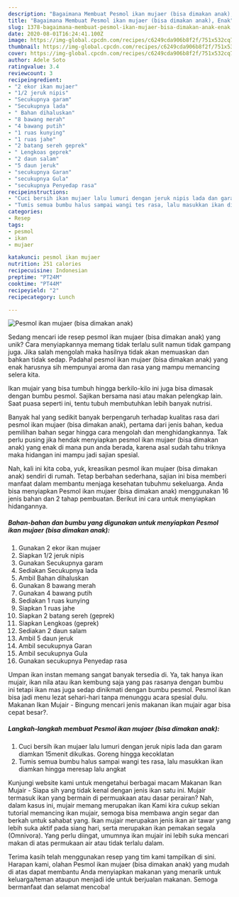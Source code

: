 ```yaml
---
description: "Bagaimana Membuat Pesmol ikan mujaer (bisa dimakan anak), Enak"
title: "Bagaimana Membuat Pesmol ikan mujaer (bisa dimakan anak), Enak"
slug: 1378-bagaimana-membuat-pesmol-ikan-mujaer-bisa-dimakan-anak-enak
date: 2020-08-01T16:24:41.100Z
image: https://img-global.cpcdn.com/recipes/c6249cda906b8f2f/751x532cq70/pesmol-ikan-mujaer-bisa-dimakan-anak-foto-resep-utama.jpg
thumbnail: https://img-global.cpcdn.com/recipes/c6249cda906b8f2f/751x532cq70/pesmol-ikan-mujaer-bisa-dimakan-anak-foto-resep-utama.jpg
cover: https://img-global.cpcdn.com/recipes/c6249cda906b8f2f/751x532cq70/pesmol-ikan-mujaer-bisa-dimakan-anak-foto-resep-utama.jpg
author: Adele Soto
ratingvalue: 3.4
reviewcount: 3
recipeingredient:
- "2 ekor ikan mujaer"
- "1/2 jeruk nipis"
- "Secukupnya garam"
- "Secukupnya lada"
- " Bahan dihaluskan"
- "8 bawang merah"
- "4 bawang putih"
- "1 ruas kunying"
- "1 ruas jahe"
- "2 batang sereh geprek"
- " Lengkoas geprek"
- "2 daun salam"
- "5 daun jeruk"
- "secukupnya Garan"
- "secukupnya Gula"
- "secukupnya Penyedap rasa"
recipeinstructions:
- "Cuci bersih ikan mujaer lalu lumuri dengan jeruk nipis lada dan garam diamkan 15menit dikulkas. Goreng hingga kecoklatan"
- "Tumis semua bumbu halus sampai wangi tes rasa, lalu masukkan ikan diamkan hingga meresap lalu angkat"
categories:
- Resep
tags:
- pesmol
- ikan
- mujaer

katakunci: pesmol ikan mujaer 
nutrition: 251 calories
recipecuisine: Indonesian
preptime: "PT24M"
cooktime: "PT44M"
recipeyield: "2"
recipecategory: Lunch

---
```



![Pesmol ikan mujaer (bisa dimakan anak)](https://img-global.cpcdn.com/recipes/c6249cda906b8f2f/751x532cq70/pesmol-ikan-mujaer-bisa-dimakan-anak-foto-resep-utama.jpg)

Sedang mencari ide resep pesmol ikan mujaer (bisa dimakan anak) yang unik? Cara menyiapkannya memang tidak terlalu sulit namun tidak gampang juga. Jika salah mengolah maka hasilnya tidak akan memuaskan dan bahkan tidak sedap. Padahal pesmol ikan mujaer (bisa dimakan anak) yang enak harusnya sih mempunyai aroma dan rasa yang mampu memancing selera kita.

Ikan mujair yang bisa tumbuh hingga berkilo-kilo ini juga bisa dimasak dengan bumbu pesmol. Sajikan bersama nasi atau makan pelengkap lain. Saat puasa seperti ini, tentu tubuh membutuhkan lebih banyak nutrisi.

Banyak hal yang sedikit banyak berpengaruh terhadap kualitas rasa dari pesmol ikan mujaer (bisa dimakan anak), pertama dari jenis bahan, kedua pemilihan bahan segar hingga cara mengolah dan menghidangkannya. Tak perlu pusing jika hendak menyiapkan pesmol ikan mujaer (bisa dimakan anak) yang enak di mana pun anda berada, karena asal sudah tahu triknya maka hidangan ini mampu jadi sajian spesial.


Nah, kali ini kita coba, yuk, kreasikan pesmol ikan mujaer (bisa dimakan anak) sendiri di rumah. Tetap berbahan sederhana, sajian ini bisa memberi manfaat dalam membantu menjaga kesehatan tubuhmu sekeluarga. Anda bisa menyiapkan Pesmol ikan mujaer (bisa dimakan anak) menggunakan 16 jenis bahan dan 2 tahap pembuatan. Berikut ini cara untuk menyiapkan hidangannya.

<!--inarticleads1-->

##### Bahan-bahan dan bumbu yang digunakan untuk menyiapkan Pesmol ikan mujaer (bisa dimakan anak):

1. Gunakan 2 ekor ikan mujaer
1. Siapkan 1/2 jeruk nipis
1. Gunakan Secukupnya garam
1. Sediakan Secukupnya lada
1. Ambil  Bahan dihaluskan
1. Gunakan 8 bawang merah
1. Gunakan 4 bawang putih
1. Sediakan 1 ruas kunying
1. Siapkan 1 ruas jahe
1. Siapkan 2 batang sereh (geprek)
1. Siapkan  Lengkoas (geprek)
1. Sediakan 2 daun salam
1. Ambil 5 daun jeruk
1. Ambil secukupnya Garan
1. Ambil secukupnya Gula
1. Gunakan secukupnya Penyedap rasa


Umpan ikan instan memang sangat banyak tersedia di. Ya, tak hanya ikan mujair, ikan nila atau ikan kembung saja yang pas rasanya dengan bumbu ini tetapi ikan mas juga sedap dinikmati dengan bumbu pesmol. Pesmol ikan bisa jadi menu lezat sehari-hari tanpa menunggu acara spesial dulu. Makanan Ikan Mujair - Bingung mencari jenis makanan ikan mujair agar bisa cepat besar?. 

<!--inarticleads2-->

##### Langkah-langkah membuat Pesmol ikan mujaer (bisa dimakan anak):

1. Cuci bersih ikan mujaer lalu lumuri dengan jeruk nipis lada dan garam diamkan 15menit dikulkas. Goreng hingga kecoklatan
1. Tumis semua bumbu halus sampai wangi tes rasa, lalu masukkan ikan diamkan hingga meresap lalu angkat


Kunjungi website kami untuk mengetahui berbagai macam Makanan Ikan Mujair - Siapa sih yang tidak kenal dengan jenis ikan satu ini. Mujair termasuk ikan yang bermain di permuakaan atau dasar perairan? Nah, dalam kasus ini, mujair memang merupakan ikan Kami kira cukup sekian tutorial memancing ikan mujair, semoga bisa membawa angin segar dan berkah untuk sahabat yang. Ikan mujair merupakan jenis ikan air tawar yang lebih suka aktif pada siang hari, serta merupakan ikan pemakan segala (Omnivora). Yang perlu diingat, umumnya ikan mujair ini lebih suka mencari makan di atas permukaan air atau tidak terlalu dalam. 

Terima kasih telah menggunakan resep yang tim kami tampilkan di sini. Harapan kami, olahan Pesmol ikan mujaer (bisa dimakan anak) yang mudah di atas dapat membantu Anda menyiapkan makanan yang menarik untuk keluarga/teman ataupun menjadi ide untuk berjualan makanan. Semoga bermanfaat dan selamat mencoba!
